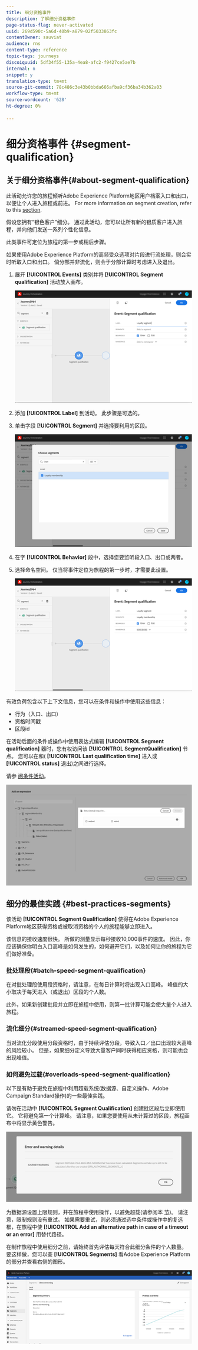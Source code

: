 ```yaml
---
title: 细分资格事件
description: 了解细分资格事件
page-status-flag: never-activated
uuid: 269d590c-5a6d-40b9-a879-02f5033863fc
contentOwner: sauviat
audience: rns
content-type: reference
topic-tags: journeys
discoiquuid: 5df34f55-135a-4ea8-afc2-f9427ce5ae7b
internal: n
snippet: y
translation-type: tm+mt
source-git-commit: 78c486c3e43b0bbda666afba9cf36ba34b362a03
workflow-type: tm+mt
source-wordcount: '628'
ht-degree: 0%

---
```



# 细分资格事件 {#segment-qualification}

## 关于细分资格事件{#about-segment-qualification}

此活动允许您的旅程倾听Adobe Experience Platform地区用户档案入口和出口，以便让个人进入旅程或前进。 For more information on segment creation, refer to this [section](../segment/about-segments.md).

假设您拥有“银色客户”细分。 通过此活动，您可以让所有新的银质客户进入旅程，并向他们发送一系列个性化信息。

此类事件可定位为旅程的第一步或稍后步骤。

如果使用Adobe Experience Platform的高频受众选项对片段进行流处理，则会实时听取入口和出口。 倘分部并非流化，则会于分部计算时考虑进入及退出。

1. 展开 **[!UICONTROL Events]** 类别并将 **[!UICONTROL Segment qualification]** 活动放入画布。

   ![](../assets/segment5.png)

1. 添加 **[!UICONTROL Label]** 到活动。 此步骤是可选的。

1. 单击字段 **[!UICONTROL Segment]** 并选择要利用的区段。

   ![](../assets/segment6.png)

1. 在字 **[!UICONTROL Behavior]** 段中，选择您要监听段入口、出口或两者。

1. 选择命名空间。 仅当将事件定位为旅程的第一步时，才需要此设置。

   ![](../assets/segment7.png)

有效负荷包含以下上下文信息，您可以在条件和操作中使用这些信息：

* 行为（入口、出口）
* 资格时间戳
* 区段id

在活动后面的条件或操作中使用表达式编辑 **[!UICONTROL Segment qualification]** 器时，您有权访问该 **[!UICONTROL SegmentQualification]** 节点。 您可以在和( **[!UICONTROL Last qualification time]** 进入或 **[!UICONTROL status]** 退出)之间进行选择。

请参 [阅条件活动](../building-journeys/condition-activity.md#about_condition)。

![](../assets/segment8.png)

## 细分的最佳实践 {#best-practices-segments}

该活动 **[!UICONTROL Segment Qualification]** 使得在Adobe Experience Platform地区获得资格或被取消资格的个人的旅程能够立即进入。

该信息的接收速度很快。 所做的测量显示每秒接收10,000事件的速度。 因此，你应该确保你明白入口高峰是如何发生的，如何避开它们，以及如何让你的旅程为它们做好准备。

### 批处理段{#batch-speed-segment-qualification}

在对批处理段使用段资格时，请注意，在每日计算时将出现入口高峰。 峰值的大小取决于每天进入（或退出）区段的个人数。

此外，如果新创建批段并立即在旅程中使用，则第一批计算可能会使大量个人进入旅程。

### 流化细分{#streamed-speed-segment-qualification}

当对流化分段使用分段资格时，由于持续评估分段，导致入口／出口出现较大高峰的风险较小。 但是，如果细分定义导致大量客户同时获得相应资格，则可能也会出现峰值。

### 如何避免过载{#overloads-speed-segment-qualification}

以下是有助于避免在旅程中利用超载系统(数据源、自定义操作、Adobe Campaign Standard操作)的一些最佳实践。

请勿在活动中 **[!UICONTROL Segment Qualification]** 创建批区段后立即使用它。 它将避免第一个计算峰。 请注意，如果您要使用从未计算过的区段，旅程画布中将显示黄色警告。

![](../assets/segment-error.png)

为数据源设置上限规则，并在旅程中使用操作，以避免超载(请参阅本 [节](../api/capping.md))。 请注意，限制规则没有重试。 如果需要重试，则必须通过选中条件或操作中的复选框，在旅程中使 **[!UICONTROL Add an alternative path in case of a timeout or an error]** 用替代路径。

在制作旅程中使用细分之前，请始终首先评估每天符合此细分条件的个人数量。 要这样做，您可以查 **[!UICONTROL Segments]** 看Adobe Experience Platform的部分并查看右侧的图形。

![](../assets/segment-overload.png)

